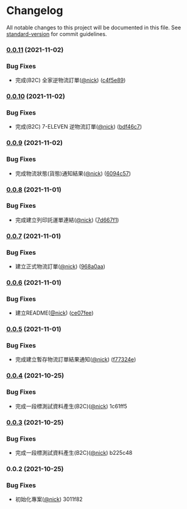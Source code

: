 # Changelog

All notable changes to this project will be documented in this file. See [standard-version](https://github.com/conventional-changelog/standard-version) for commit guidelines.

### [0.0.11](https://github.com/castion2293/ecpay-express/compare/v0.0.10...v0.0.11) (2021-11-02)


### Bug Fixes

* 完成(B2C) 全家逆物流訂單([@nick](https://github.com/nick)) ([c4f5e89](https://github.com/castion2293/ecpay-express/commit/c4f5e89793dfddfaf8af6aad2a4fe4cdfda93231))

### [0.0.10](https://github.com/castion2293/ecpay-express/compare/v0.0.9...v0.0.10) (2021-11-02)


### Bug Fixes

* 完成(B2C) 7-ELEVEN 逆物流訂單([@nick](https://github.com/nick)) ([bdf46c7](https://github.com/castion2293/ecpay-express/commit/bdf46c71c249452171175d857d12f53d176a0d97))

### [0.0.9](https://github.com/castion2293/ecpay-express/compare/v0.0.8...v0.0.9) (2021-11-02)


### Bug Fixes

* 完成物流狀態(貨態)通知結果([@nick](https://github.com/nick)) ([6094c57](https://github.com/castion2293/ecpay-express/commit/6094c5746acb00b4a843079a028cb417c2b457d5))

### [0.0.8](https://github.com/castion2293/ecpay-express/compare/v0.0.7...v0.0.8) (2021-11-01)


### Bug Fixes

* 完成建立列印託運單連結([@nick](https://github.com/nick)) ([7d667f1](https://github.com/castion2293/ecpay-express/commit/7d667f1a4864232279f96723b7c5416b475bd565))

### [0.0.7](https://github.com/castion2293/ecpay-express/compare/v0.0.6...v0.0.7) (2021-11-01)


### Bug Fixes

* 建立正式物流訂單([@nick](https://github.com/nick)) ([968a0aa](https://github.com/castion2293/ecpay-express/commit/968a0aa737a9e2e032db88218e72ee4050957d55))

### [0.0.6](https://github.com/castion2293/ecpay-express/compare/v0.0.5...v0.0.6) (2021-11-01)


### Bug Fixes

* 建立README([@nick](https://github.com/nick)) ([ce07fee](https://github.com/castion2293/ecpay-express/commit/ce07fee631fdc67ff7ec5c0afebf16e443e1f537))

### [0.0.5](https://github.com/castion2293/ecpay-express/compare/v0.0.4...v0.0.5) (2021-11-01)


### Bug Fixes

* 完成建立暫存物流訂單結果通知([@nick](https://github.com/nick)) ([f77324e](https://github.com/castion2293/ecpay-express/commit/f77324e08e976f2e0ef141f64b06e4d607e35bbf))

### [0.0.4](///compare/v0.0.3...v0.0.4) (2021-10-25)


### Bug Fixes

* 完成一段標測試資料產生(B2C)([@nick](undefined/nick)) 1c61ff5

### [0.0.3](///compare/v0.0.2...v0.0.3) (2021-10-25)


### Bug Fixes

* 完成一段標測試資料產生(B2C)([@nick](undefined/nick)) b225c48

### 0.0.2 (2021-10-25)


### Bug Fixes

* 初始化專案([@nick](undefined/nick)) 3011f82
